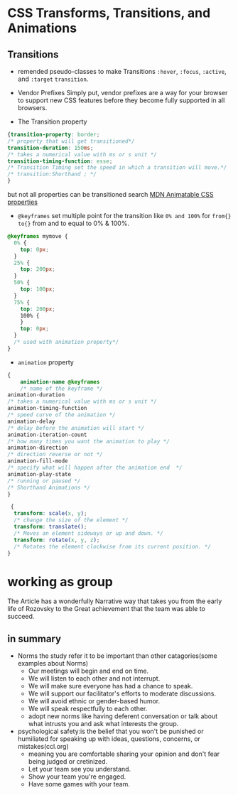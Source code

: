 # CSS Transforms, Transitions, and Animations

## Transitions

- remended pseudo-classes to make Transitions `:hover`, `:focus`, `:active`, and `:target` `transition`.

- Vendor Prefixes Simply put, vendor prefixes are a way for your browser to support new CSS features before they become fully supported in all browsers.

- The Transition property

```CSS
{transition-property: border;
/* property that will get transitioned*/
transition-duration: 150ms;
/* takes a numerical value with ms or s unit */
transition-timing-function: esse;
/* Transition Timing set the speed in which a transition will move.*/
/* transition:Shorthand ; */
}
```

but not all properties can be transitioned search [MDN Animatable CSS properties](https://developer.mozilla.org/en-US/docs/Web/CSS/CSS_animated_properties)

- `@keyframes` set multiple point for the transition like `0% and 100%` for `from{} to{}` from and to equal to 0% & 100%.

```css
@keyframes mymove {
  0% {
    top: 0px;
  }
  25% {
    top: 200px;
  }
  50% {
    top: 100px;
  }
  75% {
    top: 200px;
    100% {
    }
    top: 0px;
  }
  /* used with animation property*/
}
```

- `animation` property

```css
{
    animation-name @keyframes
    /* name of the keyframe */
animation-duration
/* takes a numerical value with ms or s unit */
animation-timing-function
/* speed curve of the animation */
animation-delay
/* delay before the animation will start */
animation-iteration-count
/* how many times you want the animation to play */
animation-direction
/* direction reverse or not */
animation-fill-mode
/* specify what will happen after the animation end  */
animation-play-state
/* running or paused */
/* Shorthand Animations */
}
```

```css
 {
  transform: scale(x, y);
  /* change the size of the element */
  transform: translate();
  /* Moves an element sideways or up and down. */
  transform: rotate(x, y, z);
  /* Rotates the element clockwise from its current position. */
}
```

# working as group

The Article has a wonderfully Narrative way that takes you from the early life of Rozovsky to the Great achievement that the team was able to succeed.

## in summary

- Norms the study refer it to be important than other catagories(some examples about Norms)
  - Our meetings will begin and end on time.
  - We will listen to each other and not interrupt.
  - We will make sure everyone has had a chance to speak.
  - We will support our facilitator's efforts to moderate discussions.
  - We will avoid ethnic or gender-based humor.
  - We will speak respectfully to each other.
  - adopt new norms like having deferent conversation or talk about what intrusts you and ask what interests the group.
- psychological safety:is the belief that you won't be punished or humiliated for speaking up with ideas, questions, concerns, or mistakes(ccl.org)
  - meaning you are comfortable sharing your opinion and don't fear being judged or cretinized.
  - Let your team see you understand.
  - Show your team you're engaged.
  - Have some games with your team.
